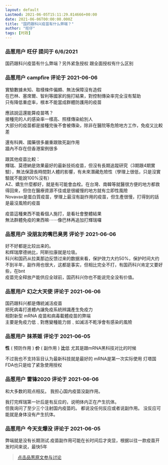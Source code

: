 ```yaml
---
layout: default
Lastmod: 2021-06-05T15:11:29.814666+00:00
date: 2021-06-06T00:00:00.000Z
title: "国药跟科兴疫苗有什么弊端？"
author: "旺仔"
tags: [时政]
---
```



### 品葱用户 **旺仔** 提问于 6/6/2021
    
国药跟科兴疫苗有什么弊端？另外紧急授权 跟全面授权有什么区别
    
                

### 品葱用户 **campfire** 评论于 2021-06-06
        
實驗數據未知、取樣條件偏頗、無法保障沒有造假  
在巴林、塞席爾、智利等國家的施打結果，對控制傳染率完全沒有幫助  
只有降低重症率，根本不能當成群體防護用的疫苗  
  
應該說這還能算疫苗嗎？  
接種完的人的感染率一樣高、照樣傳染給別人  
大部分的疫苗都是接種完後不會被傳染，除非在醫院等危險地方工作，免疫又比較差  
  
還有科興、國藥很多嚴重跟致死副作用  
牆內不存在但香港案例很多  
  
跟其他疫苗比較：  
輝瑞、莫德納是效果最好的最新技術疫苗，但沒有長期追蹤研究（3期跟4期實驗），無法保證長時間對人體的影響，有未來潛藏危險性（學理上很低，只是沒實驗就不能說100%沒有）  
AZ、嬌生什麼都好，就是有可能會血栓。在台灣、南韓等就醫很方便的地方都救得回來，但住在醫療資源不佳或是很緩慢的地方就有立即性風險  
Novavax是蛋白質疫苗，學理上最沒有副作用的疫苗，但生產很慢，打得到的話是最沒風險的疫苗  
  
疫苗這種東西不能看個人施打，是看社會整體結果  
無法群體免疫的東西嘛⋯⋯像巴林再追加打輝瑞囉
        
                

### 品葱用户 **没朋友的嘴巴臭男** 评论于 2021-06-06
        
好不好都是比较出来的。  
和辉瑞摩德纳比，阿斯拉康就是垃圾。  
科兴和国药从拉美那边反馈过来的数据来看，保护效力大约50%，保护时间大约不到半年，副作用也很大，这都是事实，但相比完全不打，有国药科兴肯定又要好些，在bnt  
疫苗完全释放产能供应全球前，国药科兴你也不能说完全没有价值。
        
                

### 品葱用户 **幻之大天使** 评论于 2021-06-06
        
国药跟科兴都是傳統滅活疫苗  
把死病毒打進體內讓免疫系統辨識產生免疫力  
相對新型 mRNA 疫苗和病毒載體疫苗的弊端  
主要是免疫力低﹑對應變種能力弱﹑如滅活不乾淨會有感染的風險
        
                

### 品葱用户 **抹茶姬** 评论于 2021-06-05
        
**性** ( 预防作用 ) **价** ( 副作用 ) **比**低 尤其是跟mRNA黑科技对比的时候  
  
不过我也不支持盲目认为最新科技就是最好的 mRNA是第一次实际使用 灯塔国FDA也只是给了紧急使用授权
        
                

### 品葱用户 **雷锋2020** 评论于 2021-06-06
        
和大多数的观点相反。 我担心国内疫苗没副作用。  
  
我打完辉瑞第一针后是有反应的，说明体内正在产生抗体。   
但我询问了至少三个注射国内疫苗的。 都说没任何反应或者说副作用。 没反应可能就是身体没有产生抗体。
        
                

### 品葱用户 **今天支爆没** 评论于 2021-06-05
        
弊端就是没有长期测试.疫苗副作用可能在长时间后才突显，根据以往一款疫苗开发时间来说，最快5年
        
                





> [点击品葱原文参与讨论](https://pincong.rocks/question/39278)

